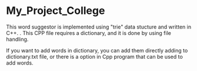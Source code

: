 # My_Project_College

This word suggestor is implemented using "trie" data stucture and written in C++. .
This CPP file requires a dictionary, and it is done by using file handling.

If you want to add words in dictionary, you can add them directly adding to dictionary.txt file, or there is a option in Cpp program that can be used to add words.
